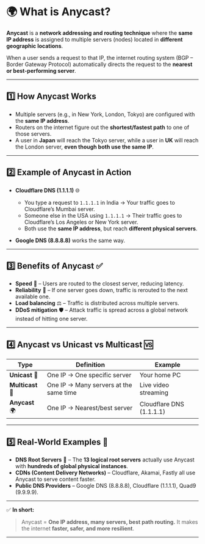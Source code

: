 

# 🌍 What is Anycast?

**Anycast** is a **network addressing and routing technique** where the **same IP address** is assigned to multiple servers (nodes) located in **different geographic locations**.

When a user sends a request to that IP, the internet routing system (BGP – Border Gateway Protocol) automatically directs the request to the **nearest or best-performing server**.

---

## 1️⃣ How Anycast Works

* Multiple servers (e.g., in New York, London, Tokyo) are configured with the **same IP address**.
* Routers on the internet figure out the **shortest/fastest path** to one of those servers.
* A user in **Japan** will reach the Tokyo server, while a user in **UK** will reach the London server, **even though both use the same IP**.

---

## 2️⃣ Example of Anycast in Action

* **Cloudflare DNS (1.1.1.1)** 🌐

  * You type a request to `1.1.1.1` in India → Your traffic goes to Cloudflare’s Mumbai server.
  * Someone else in the USA using `1.1.1.1` → Their traffic goes to Cloudflare’s Los Angeles or New York server.
  * Both use the **same IP address**, but reach **different physical servers**.

* **Google DNS (8.8.8.8)** works the same way.

---

## 3️⃣ Benefits of Anycast ✅

* **Speed** 🚀 – Users are routed to the closest server, reducing latency.
* **Reliability** 🔄 – If one server goes down, traffic is rerouted to the next available one.
* **Load balancing** ⚖️ – Traffic is distributed across multiple servers.
* **DDoS mitigation** 🛡️ – Attack traffic is spread across a global network instead of hitting one server.

---

## 4️⃣ Anycast vs Unicast vs Multicast 🆚

| Type             | Definition                             | Example                  |
| ---------------- | -------------------------------------- | ------------------------ |
| **Unicast** 🎯   | One IP → One specific server           | Your home PC             |
| **Multicast** 📡 | One IP → Many servers at the same time | Live video streaming     |
| **Anycast** 🌍   | One IP → Nearest/best server           | Cloudflare DNS (1.1.1.1) |

---

## 5️⃣ Real-World Examples 🌟

* **DNS Root Servers** 🌳 – The **13 logical root servers** actually use Anycast with **hundreds of global physical instances**.
* **CDNs (Content Delivery Networks)** – Cloudflare, Akamai, Fastly all use Anycast to serve content faster.
* **Public DNS Providers** – Google DNS (8.8.8.8), Cloudflare (1.1.1.1), Quad9 (9.9.9.9).

---

✅ **In short:**

> Anycast = **One IP address, many servers, best path routing.**
> It makes the internet **faster, safer, and more resilient**.

---